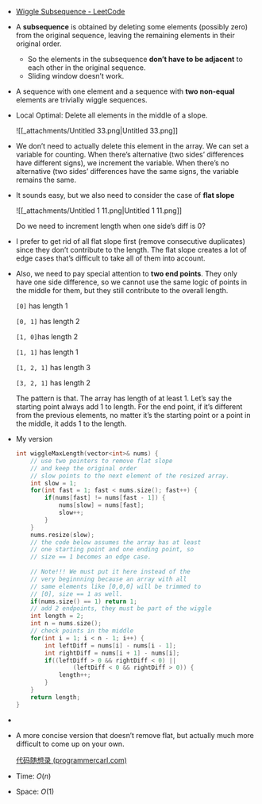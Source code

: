 - [Wiggle Subsequence - LeetCode](https://leetcode.com/problems/wiggle-subsequence/description/)
- A **subsequence** is obtained by deleting some elements (possibly zero) from the original sequence, leaving the remaining elements in their original order.
    - So the elements in the subsequence **don’t have to be adjacent** to each other in the original sequence.
    - Sliding window doesn’t work.
- A sequence with one element and a sequence with **two non-equal** elements are trivially wiggle sequences.
- Local Optimal: Delete all elements in the middle of a slope.
    
    ![[_attachments/Untitled 33.png|Untitled 33.png]]
    
- We don’t need to actually delete this element in the array. We can set a variable for counting. When there’s alternative (two sides’ differences have different signs), we increment the variable. When there’s no alternative (two sides’ differences have the same signs, the variable remains the same.
- It sounds easy, but we also need to consider the case of **flat slope**
    
    ![[_attachments/Untitled 1 11.png|Untitled 1 11.png]]
    
    Do we need to increment length when one side’s diff is 0?
    
- I prefer to get rid of all flat slope first (remove consecutive duplicates) since they don’t contribute to the length. The flat slope creates a lot of edge cases that’s difficult to take all of them into account.
- Also, we need to pay special attention to **two end points**. They only have one side difference, so we cannot use the same logic of points in the middle for them, but they still contribute to the overall length.
    
    `[0]` has length 1
    
    `[0, 1]` has length 2
    
    `[1, 0]`has length 2
    
    `[1, 1]` has length 1
    
    `[1, 2, 1]` has length 3
    
    `[3, 2, 1]` has length 2
    
    The pattern is that. The array has length of at least 1. Let’s say the starting point always add 1 to length. For the end point, if it’s different from the previous elements, no matter it’s the starting point or a point in the middle, it adds 1 to the length.
    
- My version
    
    ```C++
    int wiggleMaxLength(vector<int>& nums) {
        // use two pointers to remove flat slope
        // and keep the original order
        // slow points to the next element of the resized array. 
        int slow = 1;
        for(int fast = 1; fast < nums.size(); fast++) {
            if(nums[fast] != nums[fast - 1]) {
                nums[slow] = nums[fast];
                slow++;
            }
        }
        nums.resize(slow);
        // the code below assumes the array has at least
        // one starting point and one ending point, so
        // size == 1 becomes an edge case. 
        
        // Note!!! We must put it here instead of the
        // very beginnning because an array with all
        // same elements like [0,0,0] will be trimmed to
        // [0], size == 1 as well. 
        if(nums.size() == 1) return 1;
        // add 2 endpoints, they must be part of the wiggle
        int length = 2;
        int n = nums.size();
        // check points in the middle
        for(int i = 1; i < n - 1; i++) {
            int leftDiff = nums[i] - nums[i - 1];
            int rightDiff = nums[i + 1] - nums[i];
            if((leftDiff > 0 && rightDiff < 0) ||
                    (leftDiff < 0 && rightDiff > 0)) {
                length++;
            }
        }
        return length;
    }
    ```
    
- 
- A more concise version that doesn’t remove flat, but actually much more difficult to come up on your own.
    
    [代码随想录 (programmercarl.com)](https://www.programmercarl.com/0376.%E6%91%86%E5%8A%A8%E5%BA%8F%E5%88%97.html#%E6%80%9D%E8%B7%AF)
    
- Time: $O(n)$﻿
- Space: $O(1)$
